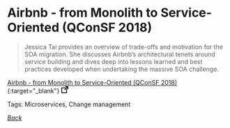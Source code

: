 # Airbnb - from Monolith to Service-Oriented (QConSF 2018)

> Jessica Tai provides an overview of trade-offs and motivation for the SOA migration. She discusses Airbnb’s architectural tenets around service building and dives deep into lessons learned and best practices developed when undertaking the massive SOA challenge.

[Airbnb - from Monolith to Service-Oriented (QConSF 2018)](https://www.infoq.com/presentations/airbnb-soa-migration){:target="_blank"} ![external redirect](../../img/ext-redir.png)

Tags: Microservices, Change management

[_Back_](../)
